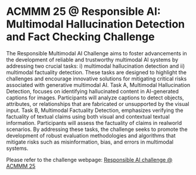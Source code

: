 # ACMMM 25 @ Responsible AI: Multimodal Hallucination Detection and Fact Checking Challenge

The Responsible Multimodal AI Challenge aims to foster advancements in the development of reliable and trustworthy multimodal AI systems by addressing two crucial tasks: i) multimodal hallucination detection and ii) multimodal factuality detection. These tasks are designed to highlight the challenges and encourage innovative solutions for mitigating critical risks associated with generative multimodal AI. Task A, Multimodal Hallucination Detection, focuses on identifying hallucinated content in AI-generated captions for images. Participants will analyze captions to detect objects, attributes, or relationships that are fabricated or unsupported by the visual input. Task B, Multimodal Factuality Detection, emphasizes verifying the factuality of textual claims using both visual and contextual textual information. Participants will assess the factuality of claims in realworld scenarios. By addressing these tasks, the challenge seeks to promote the development of robust evaluation methodologies and algorithms that mitigate risks such as misinformation, bias, and errors in multimodal systems.



Please refer to the challenge webpage: [Responsible AI challenge @ ACMMM 25](https://mm-hall-fact.github.io/ACMMM2025)


